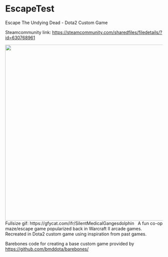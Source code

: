 # EscapeTest
Escape The Undying Dead - Dota2 Custom Game

Steamcommunity link: https://steamcommunity.com/sharedfiles/filedetails/?id=630768961

<img src="https://thumbs.gfycat.com/SilentMedicalGangesdolphin-size_restricted.gif" width="1000" height="562" />
Fullsize gif: https://gfycat.com/ifr/SilentMedicalGangesdolphin
&nbsp;
A fun co-op maze/escape game popularized back in Warcraft II arcade games. Recreated in Dota2 custom game using inspiration from past games.


Barebones code for creating a base custom game provided by https://github.com/bmddota/barebones/

